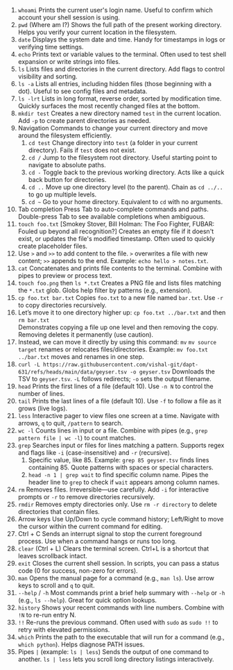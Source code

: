 1. `whoami`
    Prints the current user's login name. Useful to confirm which account your shell session is using.
2. `pwd` (Where am I?)
    Shows the full path of the present working directory. Helps you verify your current location in the filesystem.
3. `date`
    Displays the system date and time. Handy for timestamps in logs or verifying time settings.
4. `echo`
    Prints text or variable values to the terminal. Often used to test shell expansion or write strings into files.
5. `ls`
    Lists files and directories in the current directory. Add flags to control visibility and sorting.
6. `ls -a`
    Lists all entries, including hidden files (those beginning with a dot). Useful to see config files and metadata.
7. `ls -lrt`
    Lists in long format, reverse order, sorted by modification time. Quickly surfaces the most recently changed files at the bottom.
8. `mkdir test` 
    Creates a new directory named `test` in the current location. Add `-p` to create parent directories as needed.
9. Navigation
    Commands to change your current directory and move around the filesystem efficiently.
    1. `cd test`
        Change directory into `test` (a folder in your current directory). Fails if `test` does not exist.
    2. `cd /` 
        Jump to the filesystem root directory. Useful starting point to navigate to absolute paths.
    3. `cd -`
        Toggle back to the previous working directory. Acts like a quick back button for directories.
    4. `cd ..`
        Move up one directory level (to the parent). Chain as `cd ../..` to go up multiple levels.
    5. `cd ~`
        Go to your home directory. Equivalent to `cd` with no arguments.
10. Tab completion
    Press Tab to auto-complete commands and paths. Double-press Tab to see available completions when ambiguous.
11. `touch foo.txt` [Smokey Stover, Bill Holman: The Foo Fighter, FUBAR: Fouled up beyond all recognition?]
    Creates an empty file if it doesn't exist, or updates the file's modified timestamp. Often used to quickly create placeholder files.
12. Use `>` and `>>` to add content to the file.
    `>` overwrites a file with new content; `>>` appends to the end. Example: `echo hello > notes.txt`.
13. `cat`
    Concatenates and prints file contents to the terminal. Combine with pipes to preview or process text.
14. `touch foo.png` then `ls *.txt`
    Creates a PNG file and lists files matching the `*.txt` glob. Globs help filter by patterns (e.g., extension).
15. `cp foo.txt bar.txt` 
    Copies `foo.txt` to a new file named `bar.txt`. Use `-r` to copy directories recursively.
16. Let’s move it to one directory higher up: `cp foo.txt ../bar.txt` and then `rm bar.txt`  
    Demonstrates copying a file up one level and then removing the copy. Removing deletes it permanently (use caution).
17. Instead, we can move it directly by using this command: `mv`
    `mv source target` renames or relocates files/directories. Example: `mv foo.txt ../bar.txt` moves and renames in one step.
18. `curl -L https://raw.githubusercontent.com/vishal-git/dapt-631/refs/heads/main/data/geyser.tsv -o geyser.tsv` 
    Downloads the TSV to `geyser.tsv`. `-L` follows redirects; `-o` sets the output filename.
19. `head`
    Prints the first lines of a file (default 10). Use `-n N` to control the number of lines.
20. `tail`
    Prints the last lines of a file (default 10). Use `-f` to follow a file as it grows (live logs).
21. `less`
    Interactive pager to view files one screen at a time. Navigate with arrows, `q` to quit, `/pattern` to search.
22. `wc -l`
    Counts lines in input or a file. Combine with pipes (e.g., `grep pattern file | wc -l`) to count matches.
23. `grep`
    Searches input or files for lines matching a pattern. Supports regex and flags like `-i` (case-insensitive) and `-r` (recursive).
    1. Specific value, like 85.
        Example: `grep 85 geyser.tsv` finds lines containing 85. Quote patterns with spaces or special characters.
    2. `head -n 1 | grep wait` to find specific column name.
        Pipes the header line to `grep` to check if `wait` appears among column names.
24. `rm`
    Removes files. Irreversible—use carefully. Add `-i` for interactive prompts or `-r` to remove directories recursively.
25. `rmdir`
    Removes empty directories only. Use `rm -r directory` to delete directories that contain files.
26. Arrow keys
    Use Up/Down to cycle command history; Left/Right to move the cursor within the current command for editing.
27. Ctrl + C
    Sends an interrupt signal to stop the current foreground process. Use when a command hangs or runs too long.
28. `clear` (Ctrl + L)
    Clears the terminal screen. Ctrl+L is a shortcut that leaves scrollback intact.
29. `exit`
    Closes the current shell session. In scripts, you can pass a status code (0 for success, non-zero for errors).
30. `man`
    Opens the manual page for a command (e.g., `man ls`). Use arrow keys to scroll and `q` to quit.
31. `--help` / `-h`
    Most commands print a brief help summary with `--help` or `-h` (e.g., `ls --help`). Great for quick option lookups.
32. `history`
    Shows your recent commands with line numbers. Combine with `!N` to re-run entry N.
33. `!!`
    Re-runs the previous command. Often used with `sudo` as `sudo !!` to retry with elevated permissions.
34. `which`
    Prints the path to the executable that will run for a command (e.g., `which python`). Helps diagnose PATH issues.
35. Pipes `|` (example: `ls | less`)
    Sends the output of one command to another. `ls | less` lets you scroll long directory listings interactively.